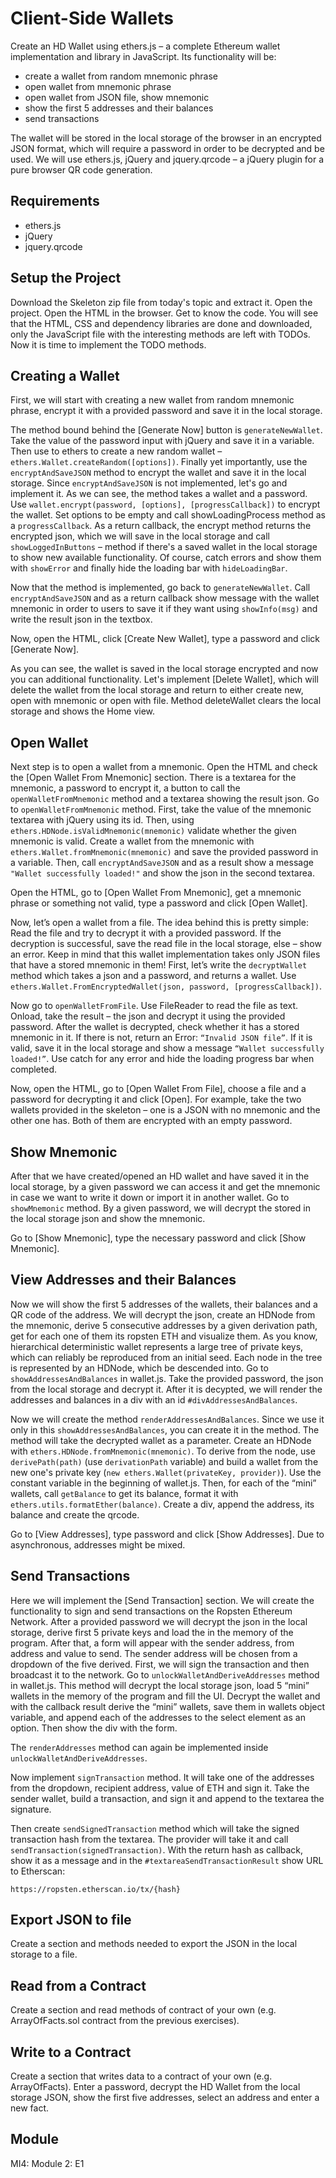 # Client-Side Wallets
Create an HD Wallet using ethers.js – a complete Ethereum wallet implementation and library in JavaScript. Its functionality will be:
* create a wallet from random mnemonic phrase
* open wallet from mnemonic phrase
* open wallet from JSON file, show mnemonic
* show the first 5 addresses and their balances
* send transactions 

The wallet will be stored in the local storage of the browser in an encrypted JSON format, which will require a password in order to be decrypted and be used. We will use ethers.js, jQuery and jquery.qrcode – a jQuery plugin for a pure browser QR code generation.

## Requirements
* ethers.js
* jQuery
* jquery.qrcode

## Setup the Project
Download the Skeleton zip file from today's topic and extract it. Open the project. Open the HTML in the browser. Get to know the code.
You will see that the HTML, CSS and dependency libraries are done and downloaded, only the JavaScript file with the interesting methods are left with TODOs. Now it is time to implement the TODO methods.

## Creating a Wallet
First, we will start with creating a new wallet from random mnemonic phrase, encrypt it with a provided password and save it in the local storage.

The method bound behind the [Generate Now] button is `generateNewWallet`. Take the value of the password input with jQuery and save it in a variable. Then use to ethers to create a new random wallet – `ethers.Wallet.createRandom([options])`. Finally yet importantly, use the `encryptAndSaveJSON` method to encrypt the wallet and save it in the local storage. 
Since `encryptAndSaveJSON` is not implemented, let's go and implement it. As we can see, the method takes a wallet and a password. Use `wallet.encrypt(password, [options], [progressCallback])` to encrypt the wallet. Set options to be empty and call showLoadingProcess method as a `progressCallback`. As a return callback, the encrypt method returns the encrypted json, which we will save in the local storage and call `showLoggedInButtons` – method if there's a saved wallet in the local storage to show new available functionality. Of course, catch errors and show them with `showError` and finally hide the loading bar with `hideLoadingBar`.
 
Now that the method is implemented, go back to `generateNewWallet`. Call `encryptAndSaveJSON` and as a return callback show message with the wallet mnemonic in order to users to save it if they want using `showInfo(msg)` and write the result json in the textbox.
 
Now, open the HTML, click [Create New Wallet], type a password and click [Generate Now].
 
As you can see, the wallet is saved in the local storage encrypted and now you can additional functionality. Let's implement [Delete Wallet], which will delete the wallet from the local storage and return to either create new, open with mnemonic or open with file. Method deleteWallet clears the local storage and shows the Home view.
 
## Open Wallet
Next step is to open a wallet from a mnemonic. Open the HTML and check the [Open Wallet From Mnemonic] section. There is a textarea for the mnemonic, a password to encrypt it, a button to call the `openWalletFromMnemonic` method and a textarea showing the result json. Go to `openWalletFromMnemonic` method. First, take the value of the mnemonic textarea with jQuery using its id. Then, using `ethers.HDNode.isValidMnemonic(mnemonic)` validate whether the given mnemonic is valid. Create a wallet from the mnemonic with `ethers.Wallet.fromMnemonic(mnemonic)` and save the provided password in a variable. Then, call `encryptAndSaveJSON` and as a result show a message `"Wallet successfully loaded!"` and show the json in the second textarea.
 
Open the HTML, go to [Open Wallet From Mnemonic], get a mnemonic phrase or something not valid, type a password and click [Open Wallet]. 
 
 
Now, let’s open a wallet from a file. The idea behind this is pretty simple: Read the file and try to decrypt it with a provided password. If the decryption is successful, save the read file in the local storage, else – show an error.
Keep in mind that this wallet implementation takes only JSON files that have a stored mnemonic in them!
First, let’s write the `decryptWallet` method which takes a json and a password, and returns a wallet. Use `ethers.Wallet.FromEncryptedWallet(json, password, [progressCallback])`.
 
Now go to `openWalletFromFile`. Use FileReader to read the file as text. Onload, take the result – the json and decrypt it using the provided password. After the wallet is decrypted, check whether it has a stored mnemonic in it. If there is not, return an Error: `“Invalid JSON file”`. If it is valid, save it in the local storage and show a message `“Wallet successfully loaded!”`. Use catch for any error and hide the loading progress bar when completed.
 
Now, open the HTML, go to [Open Wallet From File], choose a file and a password for decrypting it and click [Open].
For example, take the two wallets provided in the skeleton – one is a JSON with no mnemonic and the other one has. Both of them are encrypted with an empty password.
 
 
## Show Mnemonic
After that we have created/opened an HD wallet and have saved it in the local storage, by a given password we can access it and get the mnemonic in case we want to write it down or import it in another wallet. Go to `showMnemonic` method. By a given password, we will decrypt the stored in the local storage json and show the mnemonic.
 
Go to [Show Mnemonic], type the necessary password and click [Show Mnemonic].
 
## View Addresses and their Balances
Now we will show the first 5 addresses of the wallets, their balances and a QR code of the address. We will decrypt the json, create an HDNode from the mnemonic, derive 5 consecutive addresses by a given derivation path, get for each one of them its ropsten ETH and visualize them. As you know, hierarchical deterministic wallet represents a large tree of private keys, which can reliably be reproduced from an initial seed. Each node in the tree is represented by an HDNode, which be descended into.
Go to `showAddressesAndBalances` in wallet.js. Take the provided password, the json from the local storage and decrypt it. After it is decypted, we will render the addresses and balances in a div with an id `#divAddressesAndBalances`. 
 
Now we will create the method `renderAddressesAndBalances`. Since we use it only in this `showAddressesAndBalances`, you can create it in the method. The method will take the decrypted wallet as a parameter. Create an HDNode with `ethers.HDNode.fromMnemonic(mnemonic)`. To derive from the node, use `derivePath(path)` (use `derivationPath` variable) and build a wallet from the new one's private key (`new ethers.Wallet(privateKey, provider)`). Use the constant variable in the beginning of wallet.js. Then, for each of the “mini” wallets, call `getBalance` to get its balance, format it with `ethers.utils.formatEther(balance)`. Create a div, append the address, its balance and create the qrcode.
 
Go to [View Addresses], type password and click [Show Addresses]. Due to asynchronous, addresses might be mixed.
 
## Send Transactions
Here we will implement the [Send Transaction] section. We will create the functionality to sign and send transactions on the Ropsten Ethereum Network. After a provided password we will decrypt the json in the local storage, derive first 5 private keys and load the in the memory of the program. After that, a form will appear with the sender address, from address and value to send. The sender address will be chosen from a dropdown of the five derived. First, we will sign the transaction and then broadcast it to the network.
Go to `unlockWalletAndDeriveAddresses` method in wallet.js. This method will decrypt the local storage json, load 5 “mini” wallets in the memory of the program and fill the UI. Decrypt the wallet and with the callback result derive the “mini” wallets, save them in wallets object variable, and append each of the addresses to the select element as an option. Then show the div with the form.
 
The `renderAddresses` method can again be implemented inside `unlockWalletAndDeriveAddresses`.
 
Now implement `signTransaction` method. It will take one of the addresses from the dropdown, recipient address, value of ETH and sign it. Take the sender wallet, build a transaction, and sign it and append to the textarea the signature.
 
Then create `sendSignedTransaction` method which will take the signed transaction hash from the textarea. The provider will take it and call `sendTransaction(signedTransaction)`. With the return hash as callback, show it as a message and in the `#textareaSendTransactionResult` show URL to Etherscan:
```
https://ropsten.etherscan.io/tx/{hash}
```
 
## Export JSON to file
Create a section and methods needed to export the JSON in the local storage to a file.
## Read from a Contract
Create a section and read methods of contract of your own (e.g. ArrayOfFacts.sol contract from the previous exercises).
## Write to a Contract
Create a section that writes data to a contract of your own (e.g. ArrayOfFacts). Enter a password, decrypt the HD Wallet from the local storage JSON, show the first five addresses, select an address and enter a new fact.

## Module
MI4: Module 2: E1 
